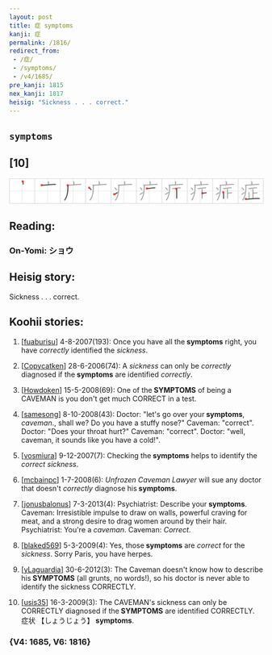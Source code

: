 ```yaml
---
layout: post
title: 症 symptoms
kanji: 症
permalink: /1816/
redirect_from:
 - /症/
 - /symptoms/
 - /v4/1685/
pre_kanji: 1815
nex_kanji: 1817
heisig: "Sickness . . . correct."
---
```


## `symptoms`

## [10]

<div class="stroke"><img src="../images/E79787.png" /></div>

## Reading:

### On-Yomi: ショウ

## Heisig story:

Sickness . . . correct.

## Koohii stories:

1) [<a href="http://kanji.koohii.com/profile/fuaburisu">fuaburisu</a>] 4-8-2007(193): Once you have all the<strong> symptoms</strong> right, you have <em>correctly </em> identified the <em>sickness</em>.

2) [<a href="http://kanji.koohii.com/profile/Copycatken">Copycatken</a>] 28-6-2006(74): A <em>sickness</em> can only be <em>correctly</em> diagnosed if the<strong> symptoms</strong> are identified <em>correctly</em>.

3) [<a href="http://kanji.koohii.com/profile/Howdoken">Howdoken</a>] 15-5-2008(69): One of the<strong> SYMPTOMS</strong> of being a CAVEMAN is you don&#039;t get much CORRECT in a test.

4) [<a href="http://kanji.koohii.com/profile/samesong">samesong</a>] 8-10-2008(43): Doctor: &quot;let&#039;s go over your<strong> symptoms</strong>, <em>caveman</em>., shall we? Do you have a stuffy nose?&quot; Caveman: &quot;correct&quot;. Doctor: &quot;Does your throat hurt?&quot; Caveman: &quot;correct&quot;. Doctor: &quot;well, caveman, it sounds like you have a cold!&quot;.

5) [<a href="http://kanji.koohii.com/profile/vosmiura">vosmiura</a>] 9-12-2007(7): Checking the<strong> symptoms</strong> helps to identify the <em>correct</em> <em>sickness</em>.

6) [<a href="http://kanji.koohii.com/profile/mcbainpc">mcbainpc</a>] 1-7-2008(6): <em>Unfrozen Caveman Lawyer</em> will sue any doctor that doesn&#039;t <em>correctly</em> diagnose his<strong> symptoms</strong>.

7) [<a href="http://kanji.koohii.com/profile/jonusbalonus">jonusbalonus</a>] 7-3-2013(4): Psychiatrist: Describe your<strong> symptoms</strong>. Caveman: Irresistible impulse to draw on walls, powerful craving for meat, and a strong desire to drag women around by their hair. Psychiatrist: You&#039;re a <em>caveman</em>. Caveman: <em>Correct</em>.

8) [<a href="http://kanji.koohii.com/profile/blaked569">blaked569</a>] 5-3-2009(4): Yes, those<strong> symptoms</strong> are <em>correct</em> for the <em>sickness</em>. Sorry Paris, you have herpes.

9) [<a href="http://kanji.koohii.com/profile/yLaguardia">yLaguardia</a>] 30-6-2012(3): The Caveman doesn&#039;t know how to describe his<strong> SYMPTOMS</strong> (all grunts, no words!), so his doctor is never able to identify the sickness CORRECTLY.

10) [<a href="http://kanji.koohii.com/profile/usis35">usis35</a>] 16-3-2009(3): The CAVEMAN&#039;s sickness can only be CORRECTLY diagnosed if the<strong> SYMPTOMS</strong> are identified CORRECTLY. 症状 【しょうじょう】<strong> symptoms</strong>.

### {V4: 1685, V6: 1816}
